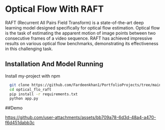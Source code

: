 # Optical Flow With RAFT

RAFT (Recurrent All Pairs Field Transform) is a state-of-the-art deep learning model designed specifically for optical flow estimation. Optical flow is the task of estimating the apparent motion of image points between two consecutive frames of a video sequence. RAFT has achieved impressive results on various optical flow benchmarks, demonstrating its effectiveness in this challenging task.

## Installation And Model Running

Install my-project with npm

```bash
  git clone https://github.com/Fardeenkhan1/PortfolioProjects/tree/main/optical_flo_raft
  cd optical_flo_raft
  pip install -r requirements.txt
  python app.py
```

##Demo

https://github.com/user-attachments/assets/bb709a78-6d3d-48a4-a470-f6d451dabb3c


